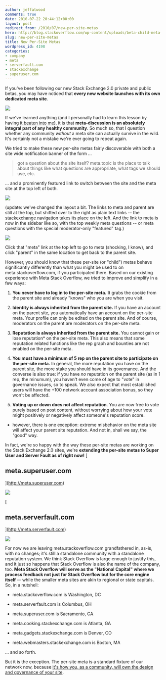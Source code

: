```yaml
---
author: jeffatwood
comments: true
date: 2010-07-22 20:44:12+00:00
layout: post
redirect_from: /2010/07/new-per-site-metas
hero: http://blog.stackoverflow.com/wp-content/uploads/beta-child-meta-logos.png
slug: new-per-site-metas
title: New Per-Site Metas
wordpress_id: 4198
categories:
- company
- meta
- serverfault.com
- stackexchange
- superuser.com
---
```



If you've been following our new Stack Exchange 2.0 private and public betas, you may have noticed that **every new website launches with its own dedicated meta site**.





[![](http://blog.stackoverflow.com/wp-content/uploads/beta-child-meta-logos.png)](http://area51.stackexchange.com/proposals/1288/food-and-cooking)





If we've learned anything (and I personally had to learn this lesson by having [it beaten into me](http://blog.stackoverflow.com/2009/06/cmon-get-meta/)), it is that **meta-discussion is an absolutely integral part of any healthy community**. So much so, that I question whether any community _without_ a meta site can actually survive in the wild. It's certainly not a mistake we're ever going to repeat again.



We tried to make these new per-site metas fairly discoverable with both a site wide notification banner of the form ...





<blockquote>
got a question about the site itself? meta.topic is the place to talk about things like what questions are appropriate, what tags we should use, etc.
</blockquote>





... and a prominently featured link to switch between the site and the meta site at the top left of both.



![](/blog/images/wordpress/meta-switch-link.png)



(update: we've changed the layout a bit. The links to meta and parent are still at the top, but shifted over to the right as plain text links -- the [stackexchange navigation](http://blog.stackoverflow.com/2010/08/network-central-stackexchange-com/) takes its place on the left. And the link to meta is now in the sidebar like so, with the top weekly meta questions -- or meta questions with the special moderator-only "featured" tag.)



![](/blog/images/wordpress/meta-links.png)



Click that "meta" link at the top left to go to meta (shocking, I know), and click "parent" in the same location to get back to the parent site.



However, you should know that these per-site (or "child") metas behave significantly differently than what you might be used to on meta.stackoverflow.com, if you participated there. Based on our existing experience with Meta Stack Overflow, we tried to improve and simplify in a few ways:







  1. **You never have to log in to the per-site meta.** It grabs the cookie from the parent site and already "knows" who you are when you visit.

  2. **Identity is always inherited from the parent site.** If you have an account on the parent site, you automatically have an account on the per-site meta. Your profile can only be edited on the parent site. And of course, moderators on the parent are moderators on the per-site meta.

  3. **Reputation is always inherited from the parent site.**  You cannot gain or lose reputation* on the per-site meta. This also means that some reputation related functions like the rep graph and bounties are not enabled on the per-site meta.

  4. **You must have a minimum of 5 rep on the parent site to participate on the per-site meta.** In general, the more reputation you have on the parent site, the more stake you should have in its governance. And the converse is also true: if you have _no_ reputation on the parent site (as in 1 rep, the minumum), you haven't even come of age to "vote" in governance issues, so to speak. We also expect that most established users will have the +100 network account association bonus, so they won't be affected.

  5. **Voting up or down does not affect reputation**. You are now free to vote purely based on post content, without worrying about how your vote might positively or negatively affect someone's reputation score.




* however, there is one exception: extreme misbehavior on the meta site will affect your parent site reputation. And not in, shall we say, the "good" way.



In fact, we're so happy with the way these per-site metas are working on the Stack Exchange 2.0 sites, we're **extending the per-site metas to Super User and Server Fault as of right now!**
[

## meta.superuser.com

](http://meta.superuser.com)



[![](http://blog.stackoverflow.com/wp-content/uploads/meta-su-crop1.png)](http://meta.superuser.com)



[

## meta.serverfault.com

](http://meta.serverfault.com)



[![](http://blog.stackoverflow.com/wp-content/uploads/meta-sf-crop1.png)](http://meta.serverfault.com)



For now we are leaving meta.stackoverflow.com grandfathered in, as-is, with no changes; it's still a standalone community with a standalone reputation system. We think Stack Overflow is large enough to justify this, and it just so happens that Stack Overflow is also the name of the company, too. **Meta Stack Overflow will serve as the "National Capital" where we process feedback not just for Stack Overflow but for the core engine itself** -- while the smaller meta sites are akin to regional or state capitals. So, in a nutshell:







  * meta.stackoverflow.com is Washington, DC

  * meta.serverfault.com is Columbus, OH

  * meta.superuser.com is Sacramento, CA

  * meta.cooking.stackexchange.com is Atlanta, GA

  * meta.gadgets.stackexchange.com is Denver, CO

  * meta.webmasters.stackexchange.com is Boston, MA




... and so forth.



But it is the exception. The per-site meta is a standard fixture of our network now, because [it's how you, as a community, will own the design and governance of your site](http://blog.stackoverflow.com/2010/07/the-7-essential-meta-questions-of-every-beta/).

